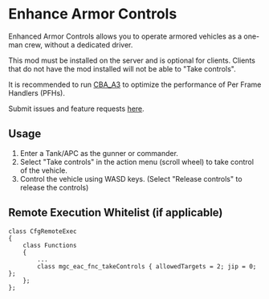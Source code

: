 # Enhance Armor Controls
Enhanced Armor Controls allows you to operate armored vehicles as a one-man crew, without a dedicated driver.

This mod must be installed on the server and is optional for clients. Clients that do not have the mod installed will not be able to "Take controls".

It is recommended to run [CBA_A3](https://steamcommunity.com/workshop/filedetails/?id=450814997) to optimize the performance of Per Frame Handlers (PFHs).

Submit issues and feature requests [here](https://github.com/magicsh0tz/Solo_Crew/issues).

## Usage
1. Enter a Tank/APC as the gunner or commander.
2. Select "Take controls" in the action menu (scroll wheel) to take control of the vehicle.
3. Control the vehicle using WASD keys. (Select "Release controls" to release the controls)

## Remote Execution Whitelist (if applicable)
```
class CfgRemoteExec
{
    class Functions
    {
        ...
        class mgc_eac_fnc_takeControls { allowedTargets = 2; jip = 0; };
    };
};
```
